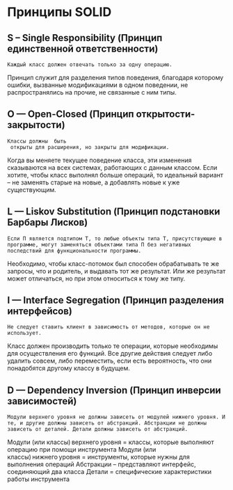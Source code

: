 # Принципы SOLID

## S – Single Responsibility (Принцип единственной ответственности)

`Каждый класс должен отвечать только за одну операцию.`

Принцип служит для разделения типов поведения, благодаря которому ошибки,
вызванные модификациями в одном поведении, не распространялись на прочие, не связанные с ним типы.

## O — Open-Closed (Принцип открытости-закрытости)

`Классы должны  быть  открыты для расширения, но закрыты для модификации.`

Когда вы меняете текущее поведение класса, эти изменения сказываются на всех системах, работающих с данным классом. Если хотите, чтобы класс выполнял больше операций, то идеальный вариант – не заменять старые на новые, а добавлять новые к уже существующим.

## L — Liskov Substitution (Принцип подстановки Барбары Лисков)

`Если П является подтипом Т, то любые объекты типа Т, присутствующие в программе, могут заменяться объектами типа П без негативных последствий для функциональности программы.`

Необходимо, чтобы класс-потомок был способен обрабатывать те же запросы, что и родитель, и выдавать тот же результат. Или же результат может отличаться, но при этом относиться к тому же типу.

## I — Interface Segregation (Принцип разделения интерфейсов)

`Не следует ставить клиент в зависимость от методов, которые он не использует.`

Класс должен производить только те операции, которые необходимы для осуществления его функций. Все другие действия следует либо удалить совсем, либо переместить, если есть вероятность, что они понадобятся другому классу в будущем.

## D — Dependency Inversion (Принцип инверсии зависимостей)

`Модули верхнего уровня не должны зависеть от модулей нижнего уровня. И те, и другие должны зависеть от абстракций. Абстракции не должны зависеть от деталей. Детали должны зависеть от абстракций.`

Модули (или классы) верхнего уровня = классы, которые выполняют операцию при помощи инструмента
Модули (или классы) нижнего уровня = инструменты, которые нужны для выполнения операций
Абстракции – представляют интерфейс, соединяющий два класса
Детали = специфические характеристики работы инструмента
